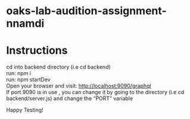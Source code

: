 # oaks-lab-audition-assignment-nnamdi

# Instructions

<p class="has-line-data" data-line-start="0" data-line-end="5">cd into backend directory (i.e cd backend)<br>
run: npm i<br>
run: npm startDev<br>
Open your browser and visit: <a href="http://localhost:9090/graphql">http://localhost:9090/graphql</a><br>
If port 9090 is in use , you can change it by going to the directory (i.e cd backend/server.js) and change the “PORT” variable</p>


Happy Testing!
 
